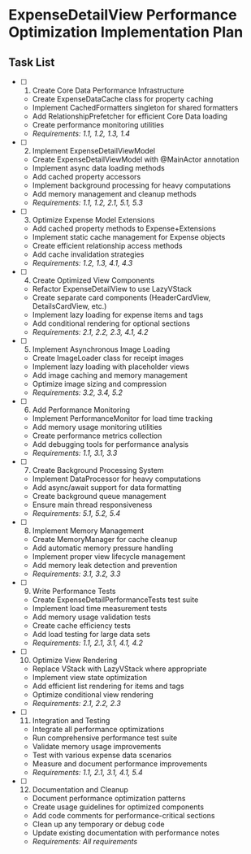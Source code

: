 # ExpenseDetailView Performance Optimization Implementation Plan

## Task List

- [ ] 1. Create Core Data Performance Infrastructure
  - Create ExpenseDataCache class for property caching
  - Implement CachedFormatters singleton for shared formatters
  - Add RelationshipPrefetcher for efficient Core Data loading
  - Create performance monitoring utilities
  - _Requirements: 1.1, 1.2, 1.3, 1.4_

- [ ] 2. Implement ExpenseDetailViewModel
  - Create ExpenseDetailViewModel with @MainActor annotation
  - Implement async data loading methods
  - Add cached property accessors
  - Implement background processing for heavy computations
  - Add memory management and cleanup methods
  - _Requirements: 1.1, 1.2, 2.1, 5.1, 5.3_

- [ ] 3. Optimize Expense Model Extensions
  - Add cached property methods to Expense+Extensions
  - Implement static cache management for Expense objects
  - Create efficient relationship access methods
  - Add cache invalidation strategies
  - _Requirements: 1.2, 1.3, 4.1, 4.3_

- [ ] 4. Create Optimized View Components
  - Refactor ExpenseDetailView to use LazyVStack
  - Create separate card components (HeaderCardView, DetailsCardView, etc.)
  - Implement lazy loading for expense items and tags
  - Add conditional rendering for optional sections
  - _Requirements: 2.1, 2.2, 2.3, 4.1, 4.2_

- [ ] 5. Implement Asynchronous Image Loading
  - Create ImageLoader class for receipt images
  - Implement lazy loading with placeholder views
  - Add image caching and memory management
  - Optimize image sizing and compression
  - _Requirements: 3.2, 3.4, 5.2_

- [ ] 6. Add Performance Monitoring
  - Implement PerformanceMonitor for load time tracking
  - Add memory usage monitoring utilities
  - Create performance metrics collection
  - Add debugging tools for performance analysis
  - _Requirements: 1.1, 3.1, 3.3_

- [ ] 7. Create Background Processing System
  - Implement DataProcessor for heavy computations
  - Add async/await support for data formatting
  - Create background queue management
  - Ensure main thread responsiveness
  - _Requirements: 5.1, 5.2, 5.4_

- [ ] 8. Implement Memory Management
  - Create MemoryManager for cache cleanup
  - Add automatic memory pressure handling
  - Implement proper view lifecycle management
  - Add memory leak detection and prevention
  - _Requirements: 3.1, 3.2, 3.3_

- [ ] 9. Write Performance Tests
  - Create ExpenseDetailPerformanceTests test suite
  - Implement load time measurement tests
  - Add memory usage validation tests
  - Create cache efficiency tests
  - Add load testing for large data sets
  - _Requirements: 1.1, 2.1, 3.1, 4.1, 4.2_

- [ ] 10. Optimize View Rendering
  - Replace VStack with LazyVStack where appropriate
  - Implement view state optimization
  - Add efficient list rendering for items and tags
  - Optimize conditional view rendering
  - _Requirements: 2.1, 2.2, 2.3_

- [ ] 11. Integration and Testing
  - Integrate all performance optimizations
  - Run comprehensive performance test suite
  - Validate memory usage improvements
  - Test with various expense data scenarios
  - Measure and document performance improvements
  - _Requirements: 1.1, 2.1, 3.1, 4.1, 5.4_

- [ ] 12. Documentation and Cleanup
  - Document performance optimization patterns
  - Create usage guidelines for optimized components
  - Add code comments for performance-critical sections
  - Clean up any temporary or debug code
  - Update existing documentation with performance notes
  - _Requirements: All requirements_